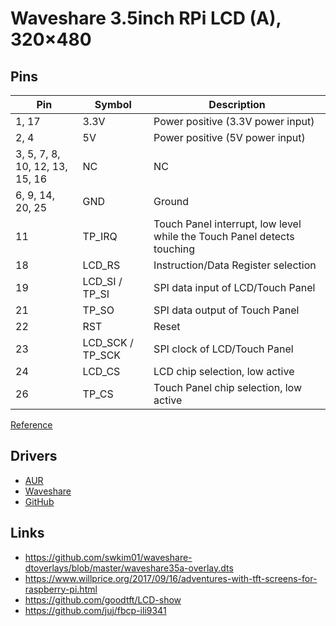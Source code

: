 # Waveshare 3.5inch RPi LCD (A), 320×480

## Pins

Pin                            | Symbol           | Description
-------------------------------|------------------|--------
1, 17                          | 3.3V             | Power positive (3.3V power input)
2, 4                           | 5V               | Power positive (5V power input)
3, 5, 7, 8, 10, 12, 13, 15, 16 | NC               | NC
6, 9, 14, 20, 25               | GND              | Ground
11                             | TP_IRQ           | Touch Panel interrupt, low level while the Touch Panel detects touching
18                             | LCD_RS           | Instruction/Data Register selection
19                             | LCD_SI / TP_SI   | SPI data input of LCD/Touch Panel
21                             | TP_SO            | SPI data output of Touch Panel
22                             | RST              | Reset
23                             | LCD_SCK / TP_SCK |  SPI clock of LCD/Touch Panel
24                             | LCD_CS           | LCD chip selection, low active
26                             | TP_CS            | Touch Panel chip selection, low active

[Reference](https://www.waveshare.com/product/3.5inch-RPi-LCD-A.htm)

## Drivers

- [AUR](https://aur.archlinux.org/packages/waveshare35a/)
- [Waveshare](https://www.waveshare.com/wiki/3.5inch_RPi_LCD_(A)#Driver)
- [GitHub](https://github.com/waveshare/LCD-show)

## Links

- https://github.com/swkim01/waveshare-dtoverlays/blob/master/waveshare35a-overlay.dts
- https://www.willprice.org/2017/09/16/adventures-with-tft-screens-for-raspberry-pi.html
- https://github.com/goodtft/LCD-show
- https://github.com/juj/fbcp-ili9341
